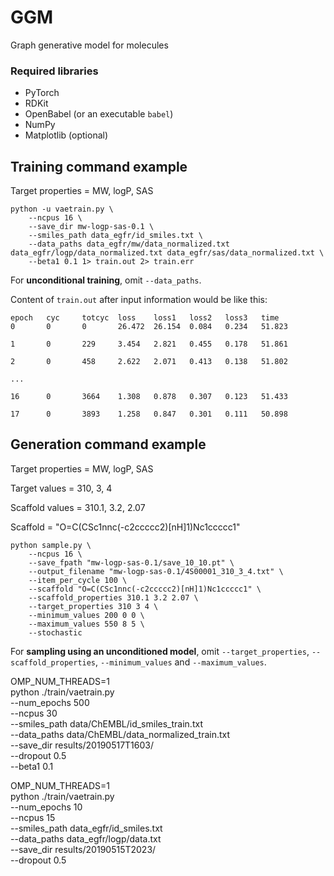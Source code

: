 # GGM 
Graph generative model for molecules

### Required libraries
- PyTorch
- RDKit
- OpenBabel (or an executable `babel`)
- NumPy
- Matplotlib (optional)

## Training command example
Target properties = MW, logP, SAS

```
python -u vaetrain.py \
    --ncpus 16 \
    --save_dir mw-logp-sas-0.1 \
    --smiles_path data_egfr/id_smiles.txt \
    --data_paths data_egfr/mw/data_normalized.txt data_egfr/logp/data_normalized.txt data_egfr/sas/data_normalized.txt \
    --beta1 0.1 1> train.out 2> train.err
```
For **unconditional training**, omit `--data_paths`.

Content of `train.out` after input information would be like this:
```
epoch   cyc     totcyc  loss    loss1   loss2   loss3   time
0       0       0       26.472  26.154  0.084   0.234   51.823

1       0       229     3.454   2.821   0.455   0.178   51.861

2       0       458     2.622   2.071   0.413   0.138   51.802

...

16      0       3664    1.308   0.878   0.307   0.123   51.433

17      0       3893    1.258   0.847   0.301   0.111   50.898
```

## Generation command example
Target properties = MW, logP, SAS

Target values = 310, 3, 4

Scaffold values = 310.1, 3.2, 2.07

Scaffold = "O=C(CSc1nnc(-c2ccccc2)[nH]1)Nc1ccccc1"
```
python sample.py \
    --ncpus 16 \
    --save_fpath "mw-logp-sas-0.1/save_10_10.pt" \
    --output_filename "mw-logp-sas-0.1/4S00001_310_3_4.txt" \
    --item_per_cycle 100 \
    --scaffold "O=C(CSc1nnc(-c2ccccc2)[nH]1)Nc1ccccc1" \
    --scaffold_properties 310.1 3.2 2.07 \
    --target_properties 310 3 4 \
    --minimum_values 200 0 0 \
    --maximum_values 550 8 5 \
    --stochastic
```
For **sampling using an unconditioned  model**, omit `--target_properties`, `--scaffold_properties`, `--minimum_values` and `--maximum_values`.


OMP_NUM_THREADS=1 \
python ./train/vaetrain.py \
--num_epochs 500 \
--ncpus 30 \
--smiles_path data/ChEMBL/id_smiles_train.txt \
--data_paths data/ChEMBL/data_normalized_train.txt \
--save_dir results/20190517T1603/ \
--dropout 0.5 \
--beta1 0.1

OMP_NUM_THREADS=1 \
python ./train/vaetrain.py \
--num_epochs 10 \
--ncpus 15 \
--smiles_path data_egfr/id_smiles.txt \
--data_paths data_egfr/logp/data.txt \
--save_dir results/20190515T2023/ \
--dropout 0.5

